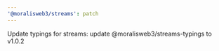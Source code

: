 ```yaml
---
'@moralisweb3/streams': patch
---
```


Update typings for streams: update @moralisweb3/streams-typings to v1.0.2
